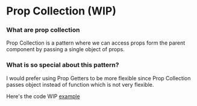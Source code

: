 # Prop Collection (WIP)


### What are prop collection

Prop Collection is a pattern where we can access props form the parent component by passing a single object of props.

### What is so special about this pattern?

I would prefer using Prop Getters to be more flexible since Prop Collection passes object instead of function which is not very flexible.


Here's the code WIP [example](https://codesandbox.io/s/yrjmqol7j)
